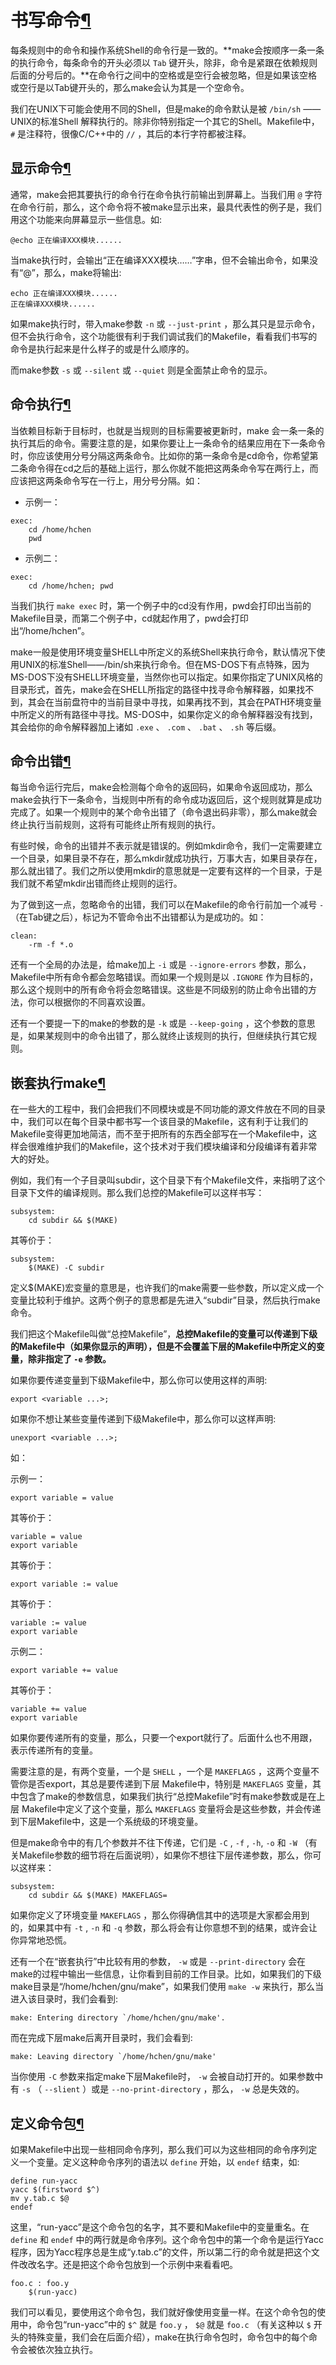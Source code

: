 # 书写命令[¶](https://seisman.github.io/how-to-write-makefile/recipes.html#id1)

每条规则中的命令和操作系统Shell的命令行是一致的。**make会按顺序一条一条的执行命令，每条命令的开头必须以 `Tab` 键开头，除非，命令是紧跟在依赖规则后面的分号后的。**在命令行之间中的空格或是空行会被忽略，但是如果该空格或空行是以Tab键开头的，那么make会认为其是一个空命令。

我们在UNIX下可能会使用不同的Shell，但是make的命令默认是被 `/bin/sh` ——UNIX的标准Shell 解释执行的。除非你特别指定一个其它的Shell。Makefile中， `#` 是注释符，很像C/C++中的 `//` ，其后的本行字符都被注释。

## 显示命令[¶](https://seisman.github.io/how-to-write-makefile/recipes.html#id2)

通常，make会把其要执行的命令行在命令执行前输出到屏幕上。当我们用 `@` 字符在命令行前，那么，这个命令将不被make显示出来，最具代表性的例子是，我们用这个功能来向屏幕显示一些信息。如:

```
@echo 正在编译XXX模块......
```

当make执行时，会输出“正在编译XXX模块……”字串，但不会输出命令，如果没有“@”，那么，make将输出:

```
echo 正在编译XXX模块......
正在编译XXX模块......
```

如果make执行时，带入make参数 `-n` 或 `--just-print` ，那么其只是显示命令，但不会执行命令，这个功能很有利于我们调试我们的Makefile，看看我们书写的命令是执行起来是什么样子的或是什么顺序的。

而make参数 `-s` 或 `--silent` 或 `--quiet` 则是全面禁止命令的显示。

## 命令执行[¶](https://seisman.github.io/how-to-write-makefile/recipes.html#id3)

当依赖目标新于目标时，也就是当规则的目标需要被更新时，make 会一条一条的执行其后的命令。需要注意的是，如果你要让上一条命令的结果应用在下一条命令时，你应该使用分号分隔这两条命令。比如你的第一条命令是cd命令，你希望第二条命令得在cd之后的基础上运行，那么你就不能把这两条命令写在两行上，而应该把这两条命令写在一行上，用分号分隔。如：

- 示例一：

```
exec:
    cd /home/hchen
    pwd
```

- 示例二：

```
exec:
    cd /home/hchen; pwd
```

当我们执行 `make exec` 时，第一个例子中的cd没有作用，pwd会打印出当前的Makefile目录，而第二个例子中，cd就起作用了，pwd会打印出“/home/hchen”。

make一般是使用环境变量SHELL中所定义的系统Shell来执行命令，默认情况下使用UNIX的标准Shell——/bin/sh来执行命令。但在MS-DOS下有点特殊，因为MS-DOS下没有SHELL环境变量，当然你也可以指定。如果你指定了UNIX风格的目录形式，首先，make会在SHELL所指定的路径中找寻命令解释器，如果找不到，其会在当前盘符中的当前目录中寻找，如果再找不到，其会在PATH环境变量中所定义的所有路径中寻找。MS-DOS中，如果你定义的命令解释器没有找到，其会给你的命令解释器加上诸如 `.exe` 、 `.com` 、 `.bat` 、 `.sh` 等后缀。

## 命令出错[¶](https://seisman.github.io/how-to-write-makefile/recipes.html#id4)

每当命令运行完后，make会检测每个命令的返回码，如果命令返回成功，那么make会执行下一条命令，当规则中所有的命令成功返回后，这个规则就算是成功完成了。如果一个规则中的某个命令出错了（命令退出码非零），那么make就会终止执行当前规则，这将有可能终止所有规则的执行。

有些时候，命令的出错并不表示就是错误的。例如mkdir命令，我们一定需要建立一个目录，如果目录不存在，那么mkdir就成功执行，万事大吉，如果目录存在，那么就出错了。我们之所以使用mkdir的意思就是一定要有这样的一个目录，于是我们就不希望mkdir出错而终止规则的运行。

为了做到这一点，忽略命令的出错，我们可以在Makefile的命令行前加一个减号 `-` （在Tab键之后），标记为不管命令出不出错都认为是成功的。如：

```
clean:
    -rm -f *.o
```

还有一个全局的办法是，给make加上 `-i` 或是 `--ignore-errors` 参数，那么，Makefile中所有命令都会忽略错误。而如果一个规则是以 `.IGNORE` 作为目标的，那么这个规则中的所有命令将会忽略错误。这些是不同级别的防止命令出错的方法，你可以根据你的不同喜欢设置。

还有一个要提一下的make的参数的是 `-k` 或是 `--keep-going` ，这个参数的意思是，如果某规则中的命令出错了，那么就终止该规则的执行，但继续执行其它规则。

## 嵌套执行make[¶](https://seisman.github.io/how-to-write-makefile/recipes.html#make)

在一些大的工程中，我们会把我们不同模块或是不同功能的源文件放在不同的目录中，我们可以在每个目录中都书写一个该目录的Makefile，这有利于让我们的Makefile变得更加地简洁，而不至于把所有的东西全部写在一个Makefile中，这样会很难维护我们的Makefile，这个技术对于我们模块编译和分段编译有着非常大的好处。

例如，我们有一个子目录叫subdir，这个目录下有个Makefile文件，来指明了这个目录下文件的编译规则。那么我们总控的Makefile可以这样书写：

```
subsystem:
    cd subdir && $(MAKE)
```

其等价于：

```
subsystem:
    $(MAKE) -C subdir
```

定义$(MAKE)宏变量的意思是，也许我们的make需要一些参数，所以定义成一个变量比较利于维护。这两个例子的意思都是先进入“subdir”目录，然后执行make命令。

我们把这个Makefile叫做“总控Makefile”，**总控Makefile的变量可以传递到下级的Makefile中（如果你显示的声明），但是不会覆盖下层的Makefile中所定义的变量，除非指定了 `-e` 参数。**

如果你要传递变量到下级Makefile中，那么你可以使用这样的声明:

```
export <variable ...>;
```

如果你不想让某些变量传递到下级Makefile中，那么你可以这样声明:

```
unexport <variable ...>;
```

如：

示例一：

```
export variable = value
```

其等价于：

```
variable = value
export variable
```

其等价于：

```
export variable := value
```

其等价于：

```
variable := value
export variable
```

示例二：

```
export variable += value
```

其等价于：

```
variable += value
export variable
```

如果你要传递所有的变量，那么，只要一个export就行了。后面什么也不用跟，表示传递所有的变量。

需要注意的是，有两个变量，一个是 `SHELL` ，一个是 `MAKEFLAGS` ，这两个变量不管你是否export，其总是要传递到下层 Makefile中，特别是 `MAKEFLAGS` 变量，其中包含了make的参数信息，如果我们执行“总控Makefile”时有make参数或是在上层 Makefile中定义了这个变量，那么 `MAKEFLAGS` 变量将会是这些参数，并会传递到下层Makefile中，这是一个系统级的环境变量。

但是make命令中的有几个参数并不往下传递，它们是 `-C` , `-f` , `-h`, `-o` 和 `-W` （有关Makefile参数的细节将在后面说明），如果你不想往下层传递参数，那么，你可以这样来：

```
subsystem:
    cd subdir && $(MAKE) MAKEFLAGS=
```

如果你定义了环境变量 `MAKEFLAGS` ，那么你得确信其中的选项是大家都会用到的，如果其中有 `-t` , `-n` 和 `-q` 参数，那么将会有让你意想不到的结果，或许会让你异常地恐慌。

还有一个在“嵌套执行”中比较有用的参数， `-w` 或是 `--print-directory` 会在make的过程中输出一些信息，让你看到目前的工作目录。比如，如果我们的下级make目录是“/home/hchen/gnu/make”，如果我们使用 `make -w` 来执行，那么当进入该目录时，我们会看到:

```
make: Entering directory `/home/hchen/gnu/make'.
```

而在完成下层make后离开目录时，我们会看到:

```
make: Leaving directory `/home/hchen/gnu/make'
```

当你使用 `-C` 参数来指定make下层Makefile时， `-w` 会被自动打开的。如果参数中有 `-s` （ `--slient` ）或是 `--no-print-directory` ，那么， `-w` 总是失效的。

## 定义命令包[¶](https://seisman.github.io/how-to-write-makefile/recipes.html#id5)

如果Makefile中出现一些相同命令序列，那么我们可以为这些相同的命令序列定义一个变量。定义这种命令序列的语法以 `define` 开始，以 `endef` 结束，如:

```
define run-yacc
yacc $(firstword $^)
mv y.tab.c $@
endef
```

这里，“run-yacc”是这个命令包的名字，其不要和Makefile中的变量重名。在 `define` 和 `endef` 中的两行就是命令序列。这个命令包中的第一个命令是运行Yacc程序，因为Yacc程序总是生成“y.tab.c”的文件，所以第二行的命令就是把这个文件改改名字。还是把这个命令包放到一个示例中来看看吧。

```
foo.c : foo.y
    $(run-yacc)
```

我们可以看见，要使用这个命令包，我们就好像使用变量一样。在这个命令包的使用中，命令包“run-yacc”中的 `$^` 就是 `foo.y` ， `$@` 就是 `foo.c` （有关这种以 `$` 开头的特殊变量，我们会在后面介绍），make在执行命令包时，命令包中的每个命令会被依次独立执行。